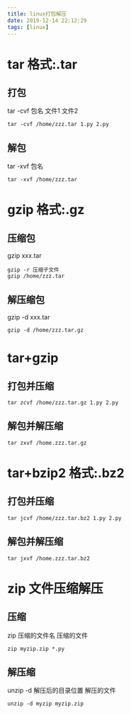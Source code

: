 ```yaml
---
title: linux打包解压
date: 2019-12-14 22:12:29
tags: [linux]
---
```


# tar  格式:.tar

## 打包

tar -cvf 包名 文件1 文件2

```linux
tar -cvf /home/zzz.tar 1.py 2.py
```

## 解包

tar -xvf 包名

```
tar -xvf /home/zzz.tar
```

<!--more-->

# gzip 格式:.gz

## 压缩包

gzip xxx.tar

```
gzip -r 压缩子文件
gzip /home/zzz.tar
```

## 解压缩包

gzip -d xxx.tar

```
gzip -d /home/zzz.tar.gz
```



# tar+gzip

## 打包并压缩

```
tar zcvf /home/zzz.tar.gz 1.py 2.py
```

## 解包并解压缩

```
tar zxvf /home.zzz.tar.gz
```



# tar+bzip2  格式:.bz2

## 打包并压缩

```
tar jcvf /home/zzz.tar.bz2 1.py 2.py
```

## 解包并解压缩

```
tar jxvf /home.zzz.tar.bz2
```



# zip 文件压缩解压

## 压缩 

zip 压缩的文件名 压缩的文件

```
zip myzip.zip *.py
```

## 解压缩

unzip -d  解压后的目录位置 解压的文件

```
unzip -d myzip myzip.zip
```

